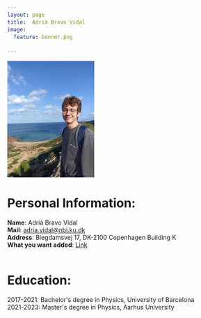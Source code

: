 ```yaml
---
layout: page
title:  Adrià Bravo Vidal
image:
  feature: banner.png

---
```


<img src="/images/AdriaVidal.jpg" alt="drawing" width="200"/>

# Personal Information:
**Name**: Adrià Bravo Vidal<br />
**Mail**: adria.vidal@nbi.ku.dk<br />
**Address**: Blegdamsvej 17, DK-2100 Copenhagen Building K <br />
**What you want added**: [Link](https://orcid.org/0009-0008-1432-8820)<br />
​
# Education:
2017-2021: Bachelor's degree in Physics, University of Barcelona<br />
2021-2023: Master's degree in Physics, Aarhus University<br />
